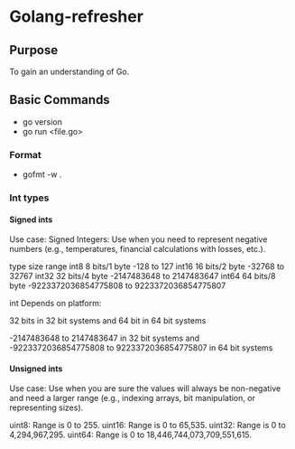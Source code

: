 # Golang-refresher

## Purpose

To gain an understanding of Go.


## Basic Commands

- go version
- go run <file.go>

### Format
- gofmt -w . 


### Int types

#### Signed ints

Use case: Signed Integers: Use when you need to represent negative numbers (e.g., temperatures, financial calculations with losses, etc.).

type    size           range
int8	8 bits/1 byte	-128 to 127
int16	16 bits/2 byte	-32768 to 32767
int32	32 bits/4 byte	-2147483648 to 2147483647
int64	64 bits/8 byte	-9223372036854775808 to 9223372036854775807

int	Depends on platform:

32 bits in 32 bit systems and
64 bit in 64 bit systems

-2147483648 to 2147483647 in 32 bit systems and
-9223372036854775808 to 9223372036854775807 in 64 bit systems


#### Unsigned ints

Use case: Use when you are sure the values will always be non-negative and need a larger range (e.g., indexing arrays, bit manipulation, or representing sizes).

uint8: Range is 0 to 255.
uint16: Range is 0 to 65,535.
uint32: Range is 0 to 4,294,967,295.
uint64: Range is 0 to 18,446,744,073,709,551,615.



